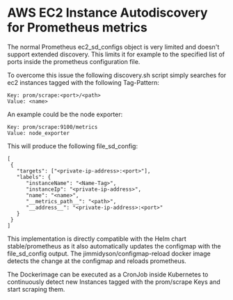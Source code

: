 # AWS EC2 Instance Autodiscovery for Prometheus metrics

The normal Prometheus ec2_sd_configs object is very limited and doesn't support extended discovery. This limits it for example to the specified list of ports inside the prometheus configuration file.

To overcome this issue the following discovery.sh script simply searches for ec2 instances tagged with the following Tag-Pattern:

```
Key: prom/scrape:<port>/<path>
Value: <name>
```

An example could be the node exporter:

```
Key: prom/scrape:9100/metrics
Value: node_exporter
```

This will produce the following file_sd_config:

```
[
 { 
   "targets": ["<private-ip-address>:<port>"], 
   "labels": {
      "instanceName": "<Name-Tag>",
      "instanceIp": "<private-ip-address>",
      "name": "<name>",
      "__metrics_path__": "<path>",
      "__address__": "<private-ip-address>:<port>"
   }
 }
]
```

This implementation is directly compatible with the Helm chart stable/prometheus as it also automatically updates the configmap with the file_sd_config output. The jimmidyson/configmap-reload docker image detects the change at the configmap and reloads prometheus.

The Dockerimage can be executed as a CronJob inside Kubernetes to continuously detect new Instances tagged with the prom/scrape Keys and start scraping them.
